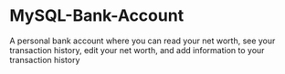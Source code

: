 # MySQL-Bank-Account
A personal bank account where you can read your net worth, see your transaction history, edit your net worth, and add information to your transaction history
